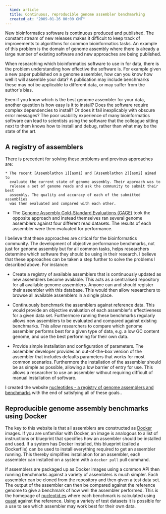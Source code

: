 ```yaml
---
  kind: article
  title: Continuous, reproducible genome assembler benchmarking
  created_at: "2009-01-26 00:00 GMT"
---
```


New bioinformatics software is continuous produced and published. The constant
stream of new releases makes it difficult to keep track of improvements to
algorithms for common bioinformatics tasks. An example of this problem is the
domain of genome assembly where there is already a large number of existing
software and new approaches are being published.

When researching which bioinformatics software to use in for data, there is the
problem understanding how effective the software is. For example given a new
paper published on a genome assembler, how can you know how well it will
assemble your data? A publication may include benchmarks these may not be
applicable to different data, or may suffer from the author's bias.

Even if you know which is the best genome assembler for your data, another
question is how easy is it to install? Does the software require complex
dependencies to install? Or does it fail inexplicably with obscure error
messages? The poor usability experience of many bioinformatics software can
lead to scientists using the software that the colleague sitting next to them
knows how to install and debug, rather than what may be the state of the art.

## A registry of assemblers

There is precedent for solving these problems and previous approaches are:

    * The recent [Assemblathon 1][asm1] and [Assemblathon 2][asm2] aimed to
      evaluate the current state of genome assembly. Their approach was to
      release a set of genome reads and ask the community to submit their best
      assembly. The quality and accuracy of each of the submitted assemblies
      was then evaluated and compared with each other.

   *  The [Genome Assembly Gold-Standard Evaluations (GAGE)][gage] took the
      opposite approach and instead themselves ran several genome assemblers
      against four different read datasets. The results of each assembler were
      then evaluated for performance.

I believe that these approaches are critical for the bioinformatics community.
The development of objective performance benchmarks, not just for genome
assembly but for all common tasks, helps researchers determine which software
they should be using in their research. I believe that these approaches can be
taken a step further to solve the problems I described above. For instance:

  * Create a registry of available assemblers that is continuously updated as
    new assemblers become available. This acts as a centralised repository for
    all available genome assemblers. Anyone can and should register their
    assembler with this database. This would then allow researchers to browse
    all available assemblers in a single place.

  * Continuously benchmark the assemblers against reference data. This would
    provide an objective evaluation of each assembler's effectiveness for a
    given data set. Furthermore running these benchmarks regularly allows new
    assemblers to be evaluated and compared against existing benchmarks. This
    allow researchers to compare which genome assembler performs best for a
    given type of data, e.g. a low GC content genome, and use the best
    performing for their own data.

  * Provide simple installation and configuration of parameters. The assembler
    developer provides an out-of-the-box version of the assembler that includes
    defaults parameters that works for most common scenarios. Furthermore the
    installation of the assembler should be as simple as possible, allowing a
    low barrier of entry for use. This allows a researcher to use an assembler
    without requiring difficult of manual installation of software.

I created the website [nucleotides - a registry of genome assemblers and
benchmarks][nuc] with the end of satisfying all of these goals..

## Reproducible genome assembly benchmarks using Docker

The key to this website is that all assemblers are constructed as
[Docker][docker] images. If you are unfamiliar with Docker, an image is
analogous to a list of instructions or blueprint that specifies how an assembler
should be installed and used. If a system has Docker installed, this blueprint
(called a Dockerfile) can be used to install everything required to get an
assembler running. This thereby simplifies installation for an assembler, each
assembler can installed on a system with a `docker pull` pull command.

If assemblers are packaged up as Docker images using a common API then running
benchmarks against a variety of assemblers is much simpler. Each assembler can
be cloned from the repository and then given a test data set. The output of the
assembler can then be compared against the reference genome to give a benchmark
of how well the assembler performed. This is the homepage of
[nucleotid.es][nuc] where each benchmark is calculated using [quast][] against
the reference. Using a variety of test datasets it is possible for a use to see
which assembler may work best for their own data.

[asm1]: http://www.ncbi.nlm.nih.gov/pubmed/21926179

[asm2]: http://www.ncbi.nlm.nih.gov/pubmed/23870653

[gage]: http://www.ncbi.nlm.nih.gov/pubmed/22147368

[nuc]: http://nucleotid.es

[lxc]: https://linuxcontainers.org/

[docker]: http://www.docker.com/

[quast]: http://www.ncbi.nlm.nih.gov/pubmed/23422339
